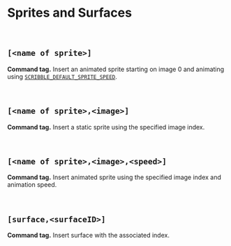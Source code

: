 # Sprites and Surfaces

&nbsp;

## `[<name of sprite>]`

**Command tag.** Insert an animated sprite starting on image 0 and animating using [`SCRIBBLE_DEFAULT_SPRITE_SPEED`](configuration).

&nbsp;

## `[<name of sprite>,<image>]`

**Command tag.** Insert a static sprite using the specified image index.

&nbsp;

## `[<name of sprite>,<image>,<speed>]`

**Command tag.** Insert animated sprite using the specified image index and animation speed.

&nbsp;

## `[surface,<surfaceID>]`

**Command tag.** Insert surface with the associated index.